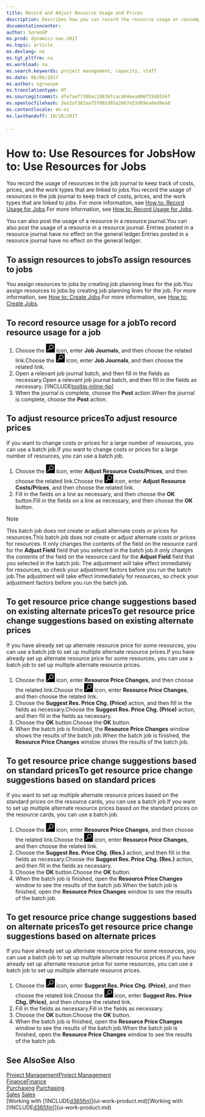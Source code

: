 ```yaml
---
title: Record and Adjust Resource Usage and Prices
description: Describes how you can record the resource usage or consumption associated with a job, to keep track and manage costs, prices, and work types.
documentationcenter: 
author: SorenGP
ms.prod: dynamics-nav-2017
ms.topic: article
ms.devlang: na
ms.tgt_pltfrm: na
ms.workload: na
ms.search.keywords: project management, capacity, staff
ms.date: 06/06/2017
ms.author: sgroespe
ms.translationtype: HT
ms.sourcegitcommit: 4fefaef7380ac10836fcac404eea006f55d8556f
ms.openlocfilehash: 3ee2af302aa75f091d85a2667e53d69ea8ed9ea8
ms.contentlocale: en-nz
ms.lasthandoff: 10/16/2017

---
```

# <a name="how-to-use-resources-for-jobs"></a><span data-ttu-id="3e904-103">How to: Use Resources for Jobs</span><span class="sxs-lookup"><span data-stu-id="3e904-103">How to: Use Resources for Jobs</span></span>
<span data-ttu-id="3e904-104">You record the usage of resources in the job journal to keep track of costs, prices, and the work types that are linked to jobs.</span><span class="sxs-lookup"><span data-stu-id="3e904-104">You record the usage of resources in the job journal to keep track of costs, prices, and the work types that are linked to jobs.</span></span> <span data-ttu-id="3e904-105">For more information, see [How to: Record Usage for Jobs](projects-how-record-job-usage.md).</span><span class="sxs-lookup"><span data-stu-id="3e904-105">For more information, see [How to: Record Usage for Jobs](projects-how-record-job-usage.md).</span></span>

<span data-ttu-id="3e904-106">You can also post the usage of a resource in a resource journal.</span><span class="sxs-lookup"><span data-stu-id="3e904-106">You can also post the usage of a resource in a resource journal.</span></span> <span data-ttu-id="3e904-107">Entries posted in a resource journal have no effect on the general ledger.</span><span class="sxs-lookup"><span data-stu-id="3e904-107">Entries posted in a resource journal have no effect on the general ledger.</span></span>

## <a name="to-assign-resources-to-jobs"></a><span data-ttu-id="3e904-108">To assign resources to jobs</span><span class="sxs-lookup"><span data-stu-id="3e904-108">To assign resources to jobs</span></span>
<span data-ttu-id="3e904-109">You assign resources to jobs by creating job planning lines for the job.</span><span class="sxs-lookup"><span data-stu-id="3e904-109">You assign resources to jobs by creating job planning lines for the job.</span></span> <span data-ttu-id="3e904-110">For more information, see [How to: Create Jobs](projects-how-create-jobs.md).</span><span class="sxs-lookup"><span data-stu-id="3e904-110">For more information, see [How to: Create Jobs](projects-how-create-jobs.md).</span></span>

## <a name="to-record-resource-usage-for-a-job"></a><span data-ttu-id="3e904-111">To record resource usage for a job</span><span class="sxs-lookup"><span data-stu-id="3e904-111">To record resource usage for a job</span></span>
1. <span data-ttu-id="3e904-112">Choose the ![Search for Page or Report](media/ui-search/search_small.png "Search for Page or Report icon") icon, enter **Job Journals**, and then choose the related link.</span><span class="sxs-lookup"><span data-stu-id="3e904-112">Choose the ![Search for Page or Report](media/ui-search/search_small.png "Search for Page or Report icon") icon, enter **Job Journals**, and then choose the related link.</span></span>
2. <span data-ttu-id="3e904-113">Open a relevant job journal batch, and then fill in the fields as necessary.</span><span class="sxs-lookup"><span data-stu-id="3e904-113">Open a relevant job journal batch, and then fill in the fields as necessary.</span></span> [!INCLUDE[tooltip-inline-tip](includes/tooltip-inline-tip_md.md)]
3. <span data-ttu-id="3e904-114">When the journal is complete, choose the **Post** action.</span><span class="sxs-lookup"><span data-stu-id="3e904-114">When the journal is complete, choose the **Post** action.</span></span>

## <a name="to-adjust-resource-prices"></a><span data-ttu-id="3e904-115">To adjust resource prices</span><span class="sxs-lookup"><span data-stu-id="3e904-115">To adjust resource prices</span></span>
<span data-ttu-id="3e904-116">If you want to change costs or prices for a large number of resources, you can use a batch job.</span><span class="sxs-lookup"><span data-stu-id="3e904-116">If you want to change costs or prices for a large number of resources, you can use a batch job.</span></span>  

1. <span data-ttu-id="3e904-117">Choose the ![Search for Page or Report](media/ui-search/search_small.png "Search for Page or Report icon") icon, enter **Adjust Resource Costs/Prices**, and then choose the related link.</span><span class="sxs-lookup"><span data-stu-id="3e904-117">Choose the ![Search for Page or Report](media/ui-search/search_small.png "Search for Page or Report icon") icon, enter **Adjust Resource Costs/Prices**, and then choose the related link.</span></span>
2. <span data-ttu-id="3e904-118">Fill in the fields on a line as necessary, and then choose the **OK** button.</span><span class="sxs-lookup"><span data-stu-id="3e904-118">Fill in the fields on a line as necessary, and then choose the **OK** button.</span></span>

> [!NOTE]  
>   <span data-ttu-id="3e904-119">This batch job does not create or adjust alternate costs or prices for resources.</span><span class="sxs-lookup"><span data-stu-id="3e904-119">This batch job does not create or adjust alternate costs or prices for resources.</span></span> <span data-ttu-id="3e904-120">It only changes the contents of the field on the resource card for the **Adjust Field** field that you selected in the batch job.</span><span class="sxs-lookup"><span data-stu-id="3e904-120">It only changes the contents of the field on the resource card for the **Adjust Field** field that you selected in the batch job.</span></span> <span data-ttu-id="3e904-121">The adjustment will take effect immediately for resources, so check your adjustment factors before you run the batch job.</span><span class="sxs-lookup"><span data-stu-id="3e904-121">The adjustment will take effect immediately for resources, so check your adjustment factors before you run the batch job.</span></span>

## <a name="to-get-resource-price-change-suggestions-based-on-existing-alternate-prices"></a><span data-ttu-id="3e904-122">To get resource price change suggestions based on existing alternate prices</span><span class="sxs-lookup"><span data-stu-id="3e904-122">To get resource price change suggestions based on existing alternate prices</span></span>
<span data-ttu-id="3e904-123">If you have already set up alternate resource price for some resources, you can use a batch job to set up multiple alternate resource prices.</span><span class="sxs-lookup"><span data-stu-id="3e904-123">If you have already set up alternate resource price for some resources, you can use a batch job to set up multiple alternate resource prices.</span></span>

1. <span data-ttu-id="3e904-124">Choose the ![Search for Page or Report](media/ui-search/search_small.png "Search for Page or Report icon") icon, enter **Resource Price Changes**, and then choose the related link.</span><span class="sxs-lookup"><span data-stu-id="3e904-124">Choose the ![Search for Page or Report](media/ui-search/search_small.png "Search for Page or Report icon") icon, enter **Resource Price Changes**, and then choose the related link.</span></span>
2. <span data-ttu-id="3e904-125">Choose the **Suggest Res. Price Chg. (Price)** action, and then fill in the fields as necessary.</span><span class="sxs-lookup"><span data-stu-id="3e904-125">Choose the **Suggest Res. Price Chg. (Price)** action, and then fill in the fields as necessary.</span></span>
3. <span data-ttu-id="3e904-126">Choose the **OK** button.</span><span class="sxs-lookup"><span data-stu-id="3e904-126">Choose the **OK** button.</span></span>  
4. <span data-ttu-id="3e904-127">When the batch job is finished, the **Resource Price Changes** window shows the results of the batch job.</span><span class="sxs-lookup"><span data-stu-id="3e904-127">When the batch job is finished, the **Resource Price Changes** window shows the results of the batch job.</span></span>

## <a name="to-get-resource-price-change-suggestions-based-on-standard-prices"></a><span data-ttu-id="3e904-128">To get resource price change suggestions based on standard prices</span><span class="sxs-lookup"><span data-stu-id="3e904-128">To get resource price change suggestions based on standard prices</span></span>
<span data-ttu-id="3e904-129">If you want to set up multiple alternate resource prices based on the standard prices on the resource cards, you can use a batch job.</span><span class="sxs-lookup"><span data-stu-id="3e904-129">If you want to set up multiple alternate resource prices based on the standard prices on the resource cards, you can use a batch job.</span></span>  

1. <span data-ttu-id="3e904-130">Choose the ![Search for Page or Report](media/ui-search/search_small.png "Search for Page or Report icon") icon, enter **Resource Price Changes**, and then choose the related link.</span><span class="sxs-lookup"><span data-stu-id="3e904-130">Choose the ![Search for Page or Report](media/ui-search/search_small.png "Search for Page or Report icon") icon, enter **Resource Price Changes**, and then choose the related link.</span></span>
2. <span data-ttu-id="3e904-131">Choose the **Suggest Res. Price Chg. (Res.)** action, and then fill in the fields as necessary.</span><span class="sxs-lookup"><span data-stu-id="3e904-131">Choose the **Suggest Res. Price Chg. (Res.)** action, and then fill in the fields as necessary.</span></span>  
3. <span data-ttu-id="3e904-132">Choose the **OK** button.</span><span class="sxs-lookup"><span data-stu-id="3e904-132">Choose the **OK** button.</span></span>  
4. <span data-ttu-id="3e904-133">When the batch job is finished, open the **Resource Price Changes** window to see the results of the batch job.</span><span class="sxs-lookup"><span data-stu-id="3e904-133">When the batch job is finished, open the **Resource Price Changes** window to see the results of the batch job.</span></span>

## <a name="to-get-resource-price-change-suggestions-based-on-alternate-prices"></a><span data-ttu-id="3e904-134">To get resource price change suggestions based on alternate prices</span><span class="sxs-lookup"><span data-stu-id="3e904-134">To get resource price change suggestions based on alternate prices</span></span>
<span data-ttu-id="3e904-135">If you have already set up alternate resource price for some resources, you can use a batch job to set up multiple alternate resource prices.</span><span class="sxs-lookup"><span data-stu-id="3e904-135">If you have already set up alternate resource price for some resources, you can use a batch job to set up multiple alternate resource prices.</span></span>

1. <span data-ttu-id="3e904-136">Choose the ![Search for Page or Report](media/ui-search/search_small.png "Search for Page or Report icon") icon, enter **Suggest Res. Price Chg. (Price)**, and then choose the related link.</span><span class="sxs-lookup"><span data-stu-id="3e904-136">Choose the ![Search for Page or Report](media/ui-search/search_small.png "Search for Page or Report icon") icon, enter **Suggest Res. Price Chg. (Price)**, and then choose the related link.</span></span>  
2. <span data-ttu-id="3e904-137">Fill in the fields as necessary.</span><span class="sxs-lookup"><span data-stu-id="3e904-137">Fill in the fields as necessary.</span></span>
3. <span data-ttu-id="3e904-138">Choose the **OK** button.</span><span class="sxs-lookup"><span data-stu-id="3e904-138">Choose the **OK** button.</span></span>  
4. <span data-ttu-id="3e904-139">When the batch job is finished, open the **Resource Price Changes** window to see the results of the batch job.</span><span class="sxs-lookup"><span data-stu-id="3e904-139">When the batch job is finished, open the **Resource Price Changes** window to see the results of the batch job.</span></span>

## <a name="see-also"></a><span data-ttu-id="3e904-140">See Also</span><span class="sxs-lookup"><span data-stu-id="3e904-140">See Also</span></span>
[<span data-ttu-id="3e904-141">Project Management</span><span class="sxs-lookup"><span data-stu-id="3e904-141">Project Management</span></span>](projects-manage-projects.md)  
[<span data-ttu-id="3e904-142">Finance</span><span class="sxs-lookup"><span data-stu-id="3e904-142">Finance</span></span>](finance.md)  
<span data-ttu-id="3e904-143">[Purchasing](purchasing-manage-purchasing.md)       </span><span class="sxs-lookup"><span data-stu-id="3e904-143">[Purchasing](purchasing-manage-purchasing.md)       </span></span>  
<span data-ttu-id="3e904-144">[Sales](sales-manage-sales.md)   </span><span class="sxs-lookup"><span data-stu-id="3e904-144">[Sales](sales-manage-sales.md)   </span></span>  
<span data-ttu-id="3e904-145">[Working with [!INCLUDE[d365fin](includes/d365fin_md.md)]](ui-work-product.md)</span><span class="sxs-lookup"><span data-stu-id="3e904-145">[Working with [!INCLUDE[d365fin](includes/d365fin_md.md)]](ui-work-product.md)</span></span>  

